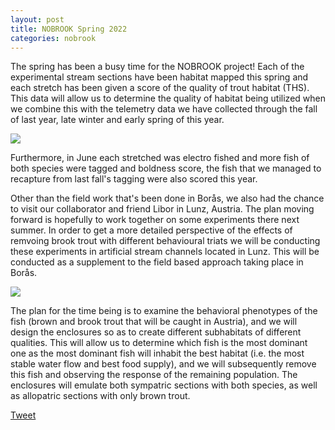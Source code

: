 ```yaml
---
layout: post
title: NOBROOK Spring 2022
categories: nobrook
---
```

The spring has been a busy time for the NOBROOK project! <!--more--> Each of the experimental stream sections have been habitat mapped this spring and each stretch has been given a score of the quality of trout habitat (THS). This data will allow us to determine the quality of habitat being utilized when we combine this with the telemetry data we have collected through the fall of last year, late winter and early spring of this year. 

<div class="row">
  <div class="column">
    <img src="https://user-images.githubusercontent.com/96004332/181914961-a5a4cde4-16c1-4e8a-a088-470ee91a1acb.png" />
  </div>
</div>

Furthermore, in June each stretched was electro fished and more fish of both species were tagged and boldness score, the fish that we managed to recapture from last fall's tagging were also scored this year. 

Other than the field work that's been done in Borås, we also had the chance to visit our collaborator and friend Libor in Lunz, Austria. The plan moving forward is hopefully to work together on some experiments there next summer. In order to get a more detailed perspective of the effects of remvoing brook trout with different behavioural triats we will be conducting these experiments in artificial stream channels located in Lunz. This will be conducted as a supplement to the field based approach taking place in Borås. 


<div class="row">
  <div class="column">
    <img src="https://user-images.githubusercontent.com/96004332/181915174-27ceffd2-6563-4779-8df0-40a12146db9c.png" />
  </div>
</div>


The plan for the time being is to examine the behavioral phenotypes of the fish (brown and brook trout that will be caught in Austria), and we will design the
enclosures so as to create different subhabitats of different qualities. This will allow us to
determine which fish is the most dominant one as the most dominant fish will inhabit the best
habitat (i.e. the most stable water flow and best food supply), and we will subsequently remove
this fish and observing the response of the remaining population. The enclosures will emulate
both sympatric sections with both species, as well as allopatric sections with only brown trout. 

  

<a href="https://twitter.com/share?ref_src=twsrc%5Etfw" class="twitter-share-button" data-show-count="false">Tweet</a><script async src="https://platform.twitter.com/widgets.js" charset="utf-8"></script>
